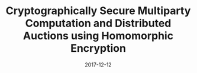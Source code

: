 ---
title: "Cryptographically Secure Multiparty Computation and Distributed Auctions using Homomorphic Encryption"
collection: research
excerpt: 'Abstract: _We introduce a robust framework that allows for cryptographically secure multiparty computations, such as distributed private value auctions\. The security is guaranteed by two-sided authentication of all network connections, homomorphically encrypted bids, and the publication of zero-knowledge proofs of every computation\. This also allows a non-participant verifier to verify the result of any such computation using only the information broadcasted on the network by each individual bidder\. Building on previous work on such systems, we design and implement an extensible framework that puts the described ideas to practice\. Apart from the actual implementation of the framework, our biggest contribution is the level of protection we are able to guarantee from attacks described in previous work\. In order to provide guidance to users of the library, we analyze the use of zero knowledge proofs in ensuring the correct behavior of each node in a computation\. We also describe the usage of the library to perform a private-value distributed auction, as well as the other challenges in implementing the protocol, such as auction registration and certificate distribution\. Finally, we provide performance statistics on our implementation of the auction\._  

[\[Paper\]](https://www.mdpi.com/2410-387X/1/3/25/pdf) [\[Code\]](https://github.com/ashwinsr/auctions)
'
date: 2017-12-12
venue: 'Cryptography'
paperurl: ''
citation: 'K\. Anunay, R\. Akshay, D\. Matthew, S\. Ashwin. Cryptographically Secure Multiparty Computation and Distributed Auctions using Homomorphic Encryption Cryptography\. 2017; 1\(3\):25\. DOI: https://doi.org/10.3390/cryptography1030025'
---